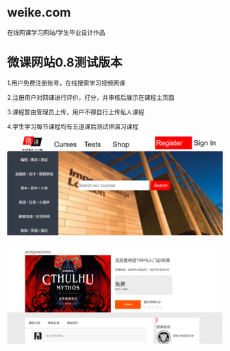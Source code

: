 # weike.com
在线网课学习网站/学生毕业设计作品

# 微课网站0.8测试版本

1.用户免费注册账号，在线搜索学习视频网课

2.注册用户对网课进行评价，打分，并审核后展示在课程主页面

3.课程暂由管理员上传，用户不得自行上传私人课程

4.学生学习每节课程均有五道课后测试供温习课程

![image](https://github.com/shinyman47/weike.com/blob/1.0/image/show1.png)

![image](https://github.com/shinyman47/weike.com/blob/1.0/image/show2.png)
